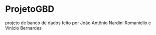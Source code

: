 # ProjetoGBD
  projeto de banco de dados feito por João Antônio Nardini Romaniello e Vinicio Bernardes
